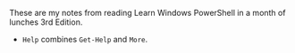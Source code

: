 These are my notes from reading Learn Windows PowerShell in a month of lunches 3rd Edition.



* `Help` combines `Get-Help` and `More`.



